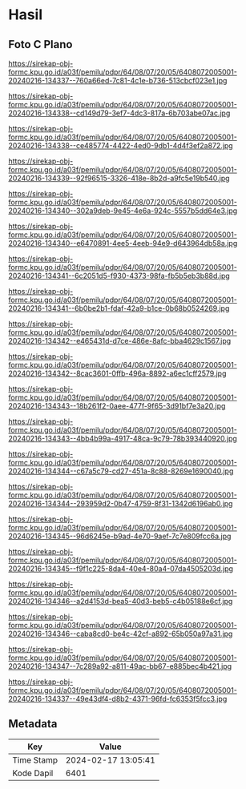 # Hasil

## Foto C Plano

https://sirekap-obj-formc.kpu.go.id/a03f/pemilu/pdpr/64/08/07/20/05/6408072005001-20240216-134337--760a66ed-7c81-4c1e-b736-513cbcf023e1.jpg

https://sirekap-obj-formc.kpu.go.id/a03f/pemilu/pdpr/64/08/07/20/05/6408072005001-20240216-134338--cd149d79-3ef7-4dc3-817a-6b703abe07ac.jpg

https://sirekap-obj-formc.kpu.go.id/a03f/pemilu/pdpr/64/08/07/20/05/6408072005001-20240216-134338--ce485774-4422-4ed0-9db1-4d4f3ef2a872.jpg

https://sirekap-obj-formc.kpu.go.id/a03f/pemilu/pdpr/64/08/07/20/05/6408072005001-20240216-134339--92f96515-3326-418e-8b2d-a9fc5e19b540.jpg

https://sirekap-obj-formc.kpu.go.id/a03f/pemilu/pdpr/64/08/07/20/05/6408072005001-20240216-134340--302a9deb-9e45-4e6a-924c-5557b5dd64e3.jpg

https://sirekap-obj-formc.kpu.go.id/a03f/pemilu/pdpr/64/08/07/20/05/6408072005001-20240216-134340--e6470891-4ee5-4eeb-94e9-d643964db58a.jpg

https://sirekap-obj-formc.kpu.go.id/a03f/pemilu/pdpr/64/08/07/20/05/6408072005001-20240216-134341--6c2051d5-f930-4373-98fa-fb5b5eb3b88d.jpg

https://sirekap-obj-formc.kpu.go.id/a03f/pemilu/pdpr/64/08/07/20/05/6408072005001-20240216-134341--6b0be2b1-fdaf-42a9-b1ce-0b68b0524269.jpg

https://sirekap-obj-formc.kpu.go.id/a03f/pemilu/pdpr/64/08/07/20/05/6408072005001-20240216-134342--e465431d-d7ce-486e-8afc-bba4629c1567.jpg

https://sirekap-obj-formc.kpu.go.id/a03f/pemilu/pdpr/64/08/07/20/05/6408072005001-20240216-134342--8cac3601-0ffb-496a-8892-a6ec1cff2579.jpg

https://sirekap-obj-formc.kpu.go.id/a03f/pemilu/pdpr/64/08/07/20/05/6408072005001-20240216-134343--18b261f2-0aee-477f-9f65-3d91bf7e3a20.jpg

https://sirekap-obj-formc.kpu.go.id/a03f/pemilu/pdpr/64/08/07/20/05/6408072005001-20240216-134343--4bb4b99a-4917-48ca-9c79-78b393440920.jpg

https://sirekap-obj-formc.kpu.go.id/a03f/pemilu/pdpr/64/08/07/20/05/6408072005001-20240216-134344--c67a5c79-cd27-451a-8c88-8269e1690040.jpg

https://sirekap-obj-formc.kpu.go.id/a03f/pemilu/pdpr/64/08/07/20/05/6408072005001-20240216-134344--293959d2-0b47-4759-8f31-1342d6196ab0.jpg

https://sirekap-obj-formc.kpu.go.id/a03f/pemilu/pdpr/64/08/07/20/05/6408072005001-20240216-134345--96d6245e-b9ad-4e70-9aef-7c7e809fcc6a.jpg

https://sirekap-obj-formc.kpu.go.id/a03f/pemilu/pdpr/64/08/07/20/05/6408072005001-20240216-134345--f9f1c225-8da4-40e4-80a4-07da4505203d.jpg

https://sirekap-obj-formc.kpu.go.id/a03f/pemilu/pdpr/64/08/07/20/05/6408072005001-20240216-134346--a2d4153d-bea5-40d3-beb5-c4b05188e6cf.jpg

https://sirekap-obj-formc.kpu.go.id/a03f/pemilu/pdpr/64/08/07/20/05/6408072005001-20240216-134346--caba8cd0-be4c-42cf-a892-65b050a97a31.jpg

https://sirekap-obj-formc.kpu.go.id/a03f/pemilu/pdpr/64/08/07/20/05/6408072005001-20240216-134347--7c289a92-a811-49ac-bb67-e885bec4b421.jpg

https://sirekap-obj-formc.kpu.go.id/a03f/pemilu/pdpr/64/08/07/20/05/6408072005001-20240216-134337--49e43df4-d8b2-4371-96fd-fc6353f5fcc3.jpg


## Metadata

| Key        | Value               |
| ---------- | ------------------- |
| Time Stamp | 2024-02-17 13:05:41 |
| Kode Dapil | 6401                |



